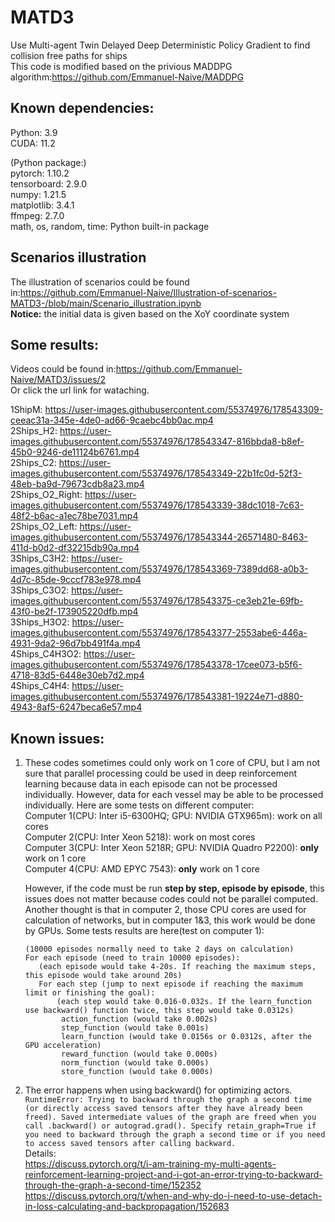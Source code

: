 # MATD3
Use Multi-agent Twin Delayed Deep Deterministic Policy Gradient to find collision free paths for ships  
This code is modified based on the privious MADDPG algorithm:https://github.com/Emmanuel-Naive/MADDPG  


## Known dependencies: 
  Python: 3.9  
  CUDA: 11.2  
  
  (Python package:)  
  pytorch: 1.10.2  
  tensorboard: 2.9.0  
  numpy: 1.21.5  
  matplotlib: 3.4.1  
  ffmpeg: 2.7.0  
  math, os, random, time: Python built-in package
## Scenarios illustration
  The illustration of scenarios could be found in:https://github.com/Emmanuel-Naive/Illustration-of-scenarios-MATD3-/blob/main/Scenario_illustration.ipynb  
  **Notice:** the initial data is given based on the XoY coordinate system
## Some results:
  Videos could be found in:https://github.com/Emmanuel-Naive/MATD3/issues/2  
  Or click the url link for wataching.  
  
  1ShipM: https://user-images.githubusercontent.com/55374976/178543309-ceeac31a-345e-4de0-ad66-9caebc4bb0ac.mp4  
  2Ships_H2: https://user-images.githubusercontent.com/55374976/178543347-816bbda8-b8ef-45b0-9246-de11124b6761.mp4  
  2Ships_C2: https://user-images.githubusercontent.com/55374976/178543349-22b1fc0d-52f3-48eb-ba9d-79673cdb8a23.mp4  
  2Ships_O2_Right: https://user-images.githubusercontent.com/55374976/178543339-38dc1018-7c63-48f2-b6ac-a1ec78be7031.mp4  
  2Ships_O2_Left: https://user-images.githubusercontent.com/55374976/178543344-26571480-8463-411d-b0d2-df32215db90a.mp4  
  3Ships_C3H2: https://user-images.githubusercontent.com/55374976/178543369-7389dd68-a0b3-4d7c-85de-9cccf783e978.mp4  
  3Ships_C3O2: https://user-images.githubusercontent.com/55374976/178543375-ce3eb21e-69fb-43f0-be2f-173905220dfb.mp4  
  3Ships_H3O2: https://user-images.githubusercontent.com/55374976/178543377-2553abe6-446a-4931-9da2-96d7bb491f4a.mp4  
  4Ships_C4H3O2: https://user-images.githubusercontent.com/55374976/178543378-17cee073-b5f6-4718-83d5-6448e30eb7d2.mp4  
  4Ships_C4H4: https://user-images.githubusercontent.com/55374976/178543381-19224e71-d880-4943-8af5-6247beca6e57.mp4  
## Known issues:
  1. These codes sometimes could only work on 1 core of CPU, but I am not sure that parallel processing could be used in deep reinforcement learning because data in each episode can not be processed individually. However, data for each vessel may be able to be processed individually.
      Here are some tests on different computer:  
      Computer 1(CPU: Inter i5-6300HQ; GPU: NVIDIA GTX965m): work on all cores  
      Computer 2(CPU: Inter Xeon 5218): work on most cores  
      Computer 3(CPU: Inter Xeon 5218R; GPU: NVIDIA Quadro P2200): **only** work on 1 core  
      Computer 4(CPU: AMD EPYC 7543): **only** work on 1 core  
        
     However, if the code must be run **step by step, episode by episode**, this issues does not matter because codes could not be parallel computed.  
     Another thought is that in computer 2, those CPU cores are used for calculation of networks, but in computer 1&3, this work would be done by GPUs.
     Some tests results are here(test on computer 1):  
     ```
     (10000 episodes normally need to take 2 days on calculation)  
     For each episode (need to train 10000 episodes):
        (each episode would take 4-20s. If reaching the maximum steps, this episode would take around 20s)  
        For each step (jump to next episode if reaching the maximum limit or finishing the goal): 
            (each step would take 0.016-0.032s. If the learn_function use backward() function twice, this step would take 0.0312s)  
             action_function (would take 0.002s)  
             step_function (would take 0.001s)  
             learn_function (would take 0.0156s or 0.0312s, after the GPU acceleration)  
             reward_function (would take 0.000s)  
             norm_function (would take 0.000s)  
             store_function (would take 0.000s)
  2. The error happens when using backward() for optimizing actors.  
  ```RuntimeError: Trying to backward through the graph a second time (or directly access saved tensors after they have already been freed). Saved intermediate values of the graph are freed when you call .backward() or autograd.grad(). Specify retain_graph=True if you need to backward through the graph a second time or if you need to access saved tensors after calling backward.```  
 Details:   
 https://discuss.pytorch.org/t/i-am-training-my-multi-agents-reinforcement-learning-project-and-i-got-an-error-trying-to-backward-through-the-graph-a-second-time/152352  
 https://discuss.pytorch.org/t/when-and-why-do-i-need-to-use-detach-in-loss-calculating-and-backpropagation/152683
